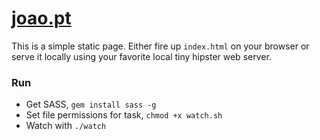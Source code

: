 # [joao.pt](http://joao.pt)

This is a simple static page. Either fire up `index.html` on your browser or serve it locally using your favorite local tiny hipster web server.

### Run
* Get SASS, `gem install sass -g`
* Set file permissions for task, `chmod +x watch.sh`
* Watch with `./watch`
